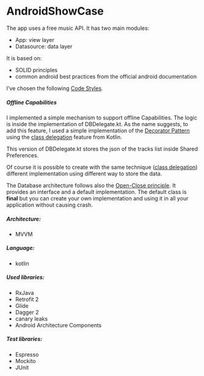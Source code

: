 # AndroidShowCase

The app uses a free music API. It has two main modules:

- App: view layer
- Datasource: data layer

It is based on:

- SOLID principles
- common android best practices from the official android documentation

I've chosen the following [Code Styles](https://github.com/square/java-code-styles/).

##### Offline Capabilities

I implemented a simple mechanism to support offline Capabilities.
The logic is inside the implementation of DBDelegate.kt.
As the name suggests, to add this feature, I used a simple implementation
of the [Decorator Pattern](https://en.wikipedia.org/wiki/Decorator_pattern)
using the [class delegation](https://kotlinlang.org/docs/reference/delegation.html)
feature from Kotlin.

This version of DBDelegate.kt stores the json of the tracks list
inside Shared Preferences.

Of course it is possible to create with the same technique
([class delegation](https://kotlinlang.org/docs/reference/delegation.html))
different implementation using different way to store the data.

The Database architecture follows also the
[Open-Close principle](https://en.wikipedia.org/wiki/Open%E2%80%93closed_principle).
It provides an interface and a default implementation. The default class is **final**
but you can create your own implementation and using it in all your application
without causing crash.


##### Architecture:

- MVVM

##### Language:

- kotlin

##### Used libraries:

- RxJava
- Retrofit 2
- Glide
- Dagger 2
- canary leaks
- Android Architecture Components

##### Test libraries:

- Espresso
- Mockito
- JUnit


